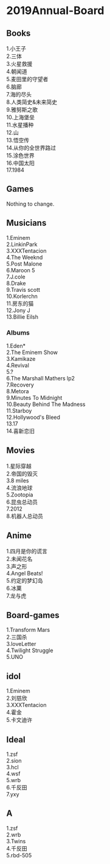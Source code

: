 # 2019Annual-Board

## Books
1.小王子  
2.三体  
3.火星救援  
4.朝闻道  
5.麦田里的守望者   
6.脑廊  
7.海的尽头  
8.人类简史&未来简史  
9.雅努斯之歌  
10.上海堡垒  
11.水星播种  
12.山  
13.悟空传  
14.从你的全世界路过  
15.涂色世界  
16.中国太阳  
17.1984  

## Games
Nothing to change.

## Musicians
1.Eminem  
2.LinkinPark  
3.XXXTentacion  
4.The Weeknd  
5.Post Malone  
6.Maroon 5  
7.J.cole  
8.Drake  
9.Travis scott  
10.Korlerchn  
11.房东的猫  
12.Jony J  
13.Billie Eilsh  

### Albums
1.Eden*  
2.The Eminem Show  
3.Kamikaze    
4.Revival  
5.?  
6.The Marshall Mathers lp2  
7.Recovery  
8.Metora  
9.Minutes To Midnight  
10.Beauty Behind The Madness   
11.Starboy  
12.Hollywood's Bleed  
13.17  
14.喜新恋旧  

## Movies
1.星际穿越  
2.帝国的毁灭  
3.8 miles  
4.流浪地球  
5.Zootopia  
6.昆虫总动员  
7.2012  
8.机器人总动员  

## Anime 
1.四月是你的谎言   
2.未闻花名    
3.声之形  
4.Angel Beats!  
5.约定的梦幻岛  
6.冰菓  
7.龙与虎

## Board-games 
1.Transform Mars  
2.三国杀  
3.loveLetter  
4.Twilight Struggle  
5.UNO  

## idol
1.Eminem  
2.刘慈欣  
3.XXXTentacion  
4.霍金  
5.卡文迪许  

## Ideal
1.zsf  
2.sion  
3.hcl  
4.wsf  
5.wrb  
6.千反田  
7.yxy  

## A
1.zsf  
2.wrb  
3.Twins  
4.千反田  
5.rbd-505  
